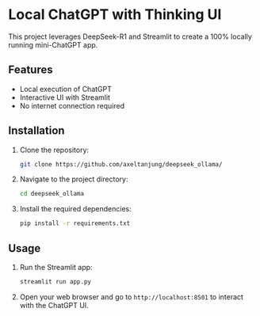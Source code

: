 # Local ChatGPT with Thinking UI
This project leverages DeepSeek-R1 and Streamlit to create a 100% locally running mini-ChatGPT app.

## Features
- Local execution of ChatGPT
- Interactive UI with Streamlit
- No internet connection required

## Installation
1. Clone the repository:
    ```bash
    git clone https://github.com/axeltanjung/deepseek_ollama/
    ```
2. Navigate to the project directory:
    ```bash
    cd deepseek_ollama
    ```
3. Install the required dependencies:
    ```bash
    pip install -r requirements.txt
    ```

## Usage
1. Run the Streamlit app:
    ```bash
    streamlit run app.py
    ```
2. Open your web browser and go to `http://localhost:8501` to interact with the ChatGPT UI.
